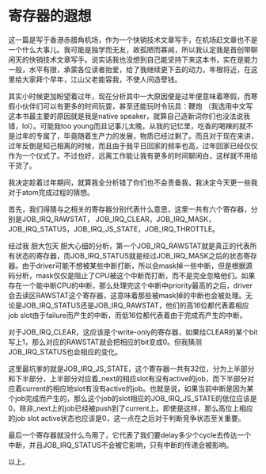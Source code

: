 # 寄存器的遐想

这一篇是写于香港赤腊角机场，作为一个快销技术文章写手，在机场赶文章也不是一个什么大事儿。我可能是独学而无友，故孤陋而寡闻，所以我认定我是首创带聊闲天的快销技术文章写手。说实话我也没想到自己能坚持下来这本书，实在是能力一般，水平有限，承蒙各位读者抬爱，给了我继续更下去的动力。年根将近，在这里给大家拜个早年，江山父老能容我，不使人间造孽钱。

其实小时候更加盼望着过年，现在分析其中一大原因便是过年便意味着寒假，而寒假小伙伴们可以有更多的时间玩耍，甚至还能玩时令玩具：鞭炮 （我选用中文写这本书最主要的原因就是我是native speaker，就算自己造新词你们也没法说我错，lol）。可能我too young而且记事儿太晚，从我的记忆里，吃香的喝辣的就不是过年的专属了，毕竟随着生产力的发展，物质已经过剩了。而且对于现在来讲，过年反倒是知己相离的时候，而且由于我平日回家的频率也高，过年回家已经仅仅作为一个仪式了。不过也好，远离工作能让我有更多的时间聊闲白，这样就不用给干货了。

我决定趁着过年期间，就算我全分析错了你们也不会责备我，我决定今天更一些我对于atom完成过程的猜想。

首先，我们得猜与之相关的寄存器分别代表什么意思，这里一共有六个寄存器，分别是JOB\_IRQ\_RAWSTAT， JOB\_IRQ\_CLEAR，JOB\_IRQ\_MASK，JOB\_IRQ\_STATUS，JOB\_IRQ\_JS\_STATE，JOB\_IRQ\_THROTTLE。

经过我 胆大包天 胆大心细的分析，第一个JOB\_IRQ\_RAWSTAT就是真正的代表所有状态的寄存器，而JOB\_IRQ\_STATUS就是经过JOB\_IRQ\_MASK之后的状态寄存器。由于driver可能不想被某些中断打断，所以会mask掉一些中断，但是根据源码分析，mask仅仅是阻止了CPU被这个中断而打断，而不是完全忽略他们。如果存在一个能中断CPU的中断，那么处理完这个中断中priority最高的之后，driver会去读区RAWSTAT这个寄存器，这意味着那些被mask掉的中断也会被处理。无论是JOB\_IRQ\_STATUS还是JOB\_IRQ\_RAWSTAT，他们的高16位都代表着相应job slot由于failure而产生的中断，而低16位都代表着由于完成而产生的中断。

对于JOB\_IRQ\_CLEAR，这应该是个write-only的寄存器，如果给CLEAR的某个bit写上1，那么对应的RAWSTAT就会把相应的bit变成0。但我猜测JOB\_IRQ\_STATUS也会相应的变化。

这里最坑爹的就是JOB\_IRQ\_JS\_STATE，这个寄存器一共有32位，分为上半部分和下半部分，上半部分对应着\_next的相应slot有没有active的job，而下半部分对应着current的相应地slot有没有active的job。也就是说，如果当前中断是因为某个job完成而产生的，那么这个job的slot相应的JOB\_IRQ\_JS\_STATE的低位应该是0，除非\_next上的job已经被push到了current上。即使是这样，那么高位上相应的job slot active状态也应该是0，这一点在之后对于判断竞争状态至关重要。

最后一个寄存器就没什么鸟用了，它代表了我们要delay多少个cycle去传达一个中断，并且JOB\_IRQ\_STATUS不会被它影响，只有中断的传递会被影响。

以上。

